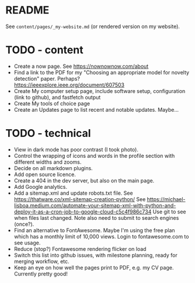 # README

See `content/pages/_my-website.md` (or rendered version on my website).

# TODO - content

- Create a now page. See https://nownownow.com/about
- Find a link to the PDF for my "Choosing an appropriate model for novelty detection" paper.
  Perhaps? https://ieeexplore.ieee.org/document/607503
- Create My computer setup page, include software setup, configuration (link to github), and fastfetch output
- Create My tools of choice page
- Create an Updates page to list recent and notable updates. Maybe...

# TODO - technical

- View in dark mode has poor contrast (I took photo).
- Control the wrapping of icons and words in the profile section with different widths and zooms.
- Decide on all markdown plugins.
- Add open source licence.
- Create a 404 in the dev server, but also on the main page.
- Add Google analytics.
- Add a sitemap.xml and update robots.txt file.
  See https://thatware.co/xml-sitemap-creation-python/
  See https://michael-lisboa.medium.com/automate-your-sitemap-xml-with-python-and-deploy-it-as-a-cron-job-to-google-cloud-c5c4f986c734
  Use git to see when files last changed.
  Note also need to submit to search engines (once?).
- Find an alternative to FontAwesome. Maybe
  I'm using the free plan which has a monthly limit of 10,000 views.
  Login to fontawesome.com to see usage.
- Reduce (stop?) Fontawesome rendering flicker on load
- Switch this list into github issues, with milestone planning, ready for merging workflow, etc.
- Keep an eye on how well the pages print to PDF, e.g. my CV page. Currently pretty good!
